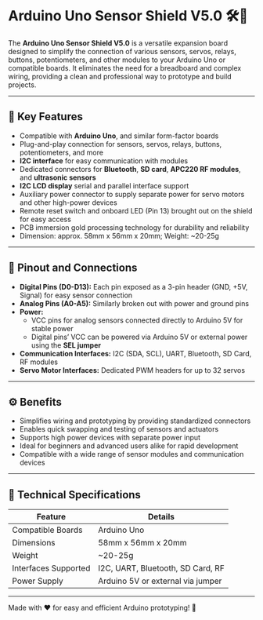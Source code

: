 # Arduino Uno Sensor Shield V5.0 🛠️🔌

The **Arduino Uno Sensor Shield V5.0** is a versatile expansion board designed to simplify the connection of various sensors, servos, relays, buttons, potentiometers, and other modules to your Arduino Uno or compatible boards. It eliminates the need for a breadboard and complex wiring, providing a clean and professional way to prototype and build projects.

---

## 🌟 Key Features

- Compatible with **Arduino Uno**, and similar form-factor boards  
- Plug-and-play connection for sensors, servos, relays, buttons, potentiometers, and more  
- **I2C interface** for easy communication with modules  
- Dedicated connectors for **Bluetooth**, **SD card**, **APC220 RF modules**, and **ultrasonic sensors** 
- **I2C LCD display** serial and parallel interface support  
- Auxiliary power connector to supply separate power for servo motors and other high-power devices  
- Remote reset switch and onboard LED (Pin 13) brought out on the shield for easy access  
- PCB immersion gold processing technology for durability and reliability  
- Dimension: approx. 58mm x 56mm x 20mm; Weight: ~20-25g  

---

## 🔌 Pinout and Connections

- **Digital Pins (D0-D13):** Each pin exposed as a 3-pin header (GND, +5V, Signal) for easy sensor connection  
- **Analog Pins (A0-A5):** Similarly broken out with power and ground pins  
- **Power:**  
  - VCC pins for analog sensors connected directly to Arduino 5V for stable power  
  - Digital pins’ VCC can be powered via Arduino 5V or external power using the **SEL jumper**  
- **Communication Interfaces:** I2C (SDA, SCL), UART, Bluetooth, SD Card, RF modules  
- **Servo Motor Interfaces:** Dedicated PWM headers for up to 32 servos  

---

## ⚙️ Benefits

- Simplifies wiring and prototyping by providing standardized connectors  
- Enables quick swapping and testing of sensors and actuators  
- Supports high power devices with separate power input  
- Ideal for beginners and advanced users alike for rapid development  
- Compatible with a wide range of sensor modules and communication devices  

---

## 📄 Technical Specifications

| Feature                     | Details                          |
|-----------------------------|---------------------------------|
| Compatible Boards           | Arduino Uno|
| Dimensions                 | 58mm x 56mm x 20mm               |
| Weight                     | ~20-25g                         |
| Interfaces Supported       | I2C, UART, Bluetooth, SD Card, RF |
| Power Supply               | Arduino 5V or external via jumper |

---

Made with ❤️ for easy and efficient Arduino prototyping! 🚀
